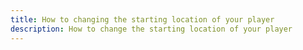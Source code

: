 ```yaml
---
title: How to changing the starting location of your player
description: How to change the starting location of your player
---
```

